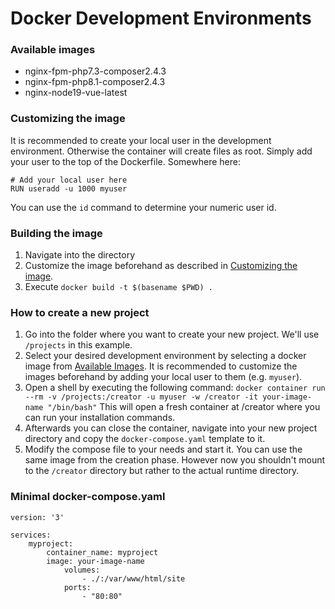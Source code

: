 # Docker Development Environments

### Available images

* nginx-fpm-php7.3-composer2.4.3
* nginx-fpm-php8.1-composer2.4.3
* nginx-node19-vue-latest

### Customizing the image

It is recommended to create your local user in the development environment.
Otherwise the container will create files as root. Simply add your user
to the top of the Dockerfile. Somewhere here:

```
# Add your local user here
RUN useradd -u 1000 myuser
```

You can use the `id` command to determine your numeric user id.

### Building the image

1. Navigate into the directory
2. Customize the image beforehand as described in
[Customizing the image](#customizing-the-image).
3. Execute `docker build -t $(basename $PWD) .`

### How to create a new project

1. Go into the folder where you want to create your new project. We'll use
`/projects` in this example.
2. Select your desired development environment by selecting a docker image
from [Available Images](#available-images). It is recommended to customize
the images beforehand by adding your local user to them (e.g. `myuser`).
3. Open a shell by executing the following command:
`docker container run --rm -v /projects:/creator -u myuser -w /creator -it your-image-name "/bin/bash"`
This will open a fresh container at /creator where you can run your
installation commands.
4. Afterwards you can close the container, navigate into your new project
directory and copy the `docker-compose.yaml` template to it.
5. Modify the compose file to your needs and start it. You can use the same
image from the creation phase. However now you shouldn't mount to the
`/creator` directory but rather to the actual runtime directory.

### Minimal docker-compose.yaml

```
version: '3'

services:
    myproject:
        container_name: myproject
        image: your-image-name
            volumes:
                - ./:/var/www/html/site
            ports:
                - "80:80"
```
